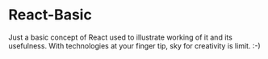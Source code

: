 # React-Basic
Just a basic concept of React used to illustrate working of it and its usefulness. With technologies at your finger tip, sky for creativity is limit. :-)
